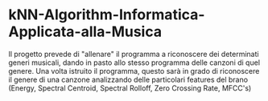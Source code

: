 # kNN-Algorithm-Informatica-Applicata-alla-Musica
Il progetto prevede di "allenare" il programma a riconoscere dei determinati generi musicali, dando in pasto allo stesso programma delle canzoni di quel genere. Una volta istruito il programma, questo sarà in grado di riconoscere il genere di una canzone analizzando delle particolari features del brano (Energy, Spectral Centroid, Spectral Rolloff, Zero Crossing Rate, MFCC's)
